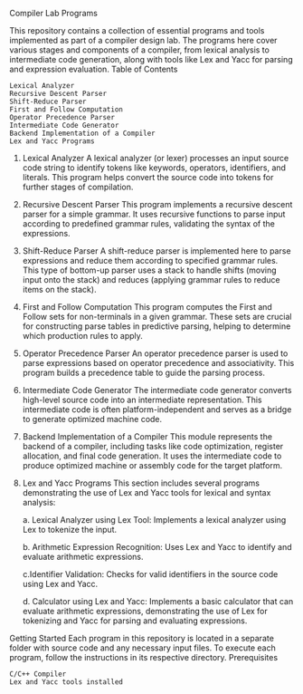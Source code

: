 Compiler Lab Programs

This repository contains a collection of essential programs and tools implemented as part of a compiler design lab. The programs here cover various stages and components of a compiler, from lexical analysis to intermediate code generation, along with tools like Lex and Yacc for parsing and expression evaluation.
Table of Contents

    Lexical Analyzer
    Recursive Descent Parser
    Shift-Reduce Parser
    First and Follow Computation
    Operator Precedence Parser
    Intermediate Code Generator
    Backend Implementation of a Compiler
    Lex and Yacc Programs

1. Lexical Analyzer
A lexical analyzer (or lexer) processes an input source code string to identify tokens like keywords, operators, identifiers, and literals. This program helps convert the source code into tokens for further stages of compilation.

2. Recursive Descent Parser
This program implements a recursive descent parser for a simple grammar. It uses recursive functions to parse input according to predefined grammar rules, validating the syntax of the expressions.

3. Shift-Reduce Parser
A shift-reduce parser is implemented here to parse expressions and reduce them according to specified grammar rules. This type of bottom-up parser uses a stack to handle shifts (moving input onto the stack) and reduces (applying grammar rules to reduce items on the stack).

4. First and Follow Computation
This program computes the First and Follow sets for non-terminals in a given grammar. These sets are crucial for constructing parse tables in predictive parsing, helping to determine which production rules to apply.

5. Operator Precedence Parser
An operator precedence parser is used to parse expressions based on operator precedence and associativity. This program builds a precedence table to guide the parsing process.

6. Intermediate Code Generator
The intermediate code generator converts high-level source code into an intermediate representation. This intermediate code is often platform-independent and serves as a bridge to generate optimized machine code.

7. Backend Implementation of a Compiler
This module represents the backend of a compiler, including tasks like code optimization, register allocation, and final code generation. It uses the intermediate code to produce optimized machine or assembly code for the target platform.

8. Lex and Yacc Programs
This section includes several programs demonstrating the use of Lex and Yacc tools for lexical and syntax analysis:

    a. Lexical Analyzer using Lex Tool: Implements a lexical analyzer using Lex to tokenize the input.

    b. Arithmetic Expression Recognition: Uses Lex and Yacc to identify and evaluate arithmetic expressions.

    c.Identifier Validation: Checks for valid identifiers in the source code using Lex and Yacc.

    d. Calculator using Lex and Yacc: Implements a basic calculator that can evaluate arithmetic expressions, demonstrating the use of Lex for tokenizing and Yacc for parsing and evaluating expressions.


Getting Started
Each program in this repository is located in a separate folder with source code and any necessary input files. To execute each program, follow the instructions in its respective directory.
Prerequisites

    C/C++ Compiler
    Lex and Yacc tools installed
